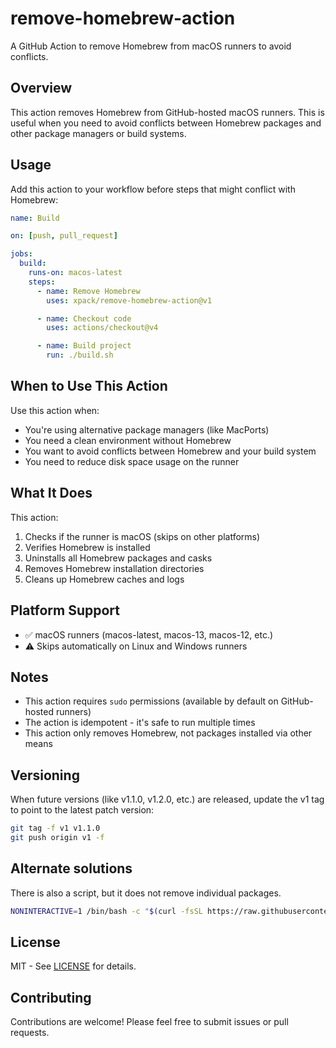 # remove-homebrew-action

A GitHub Action to remove Homebrew from macOS runners to avoid conflicts.

## Overview

This action removes Homebrew from GitHub-hosted macOS runners. This is useful when you need to avoid conflicts between Homebrew packages and other package managers or build systems.

## Usage

Add this action to your workflow before steps that might conflict with Homebrew:

```yaml
name: Build

on: [push, pull_request]

jobs:
  build:
    runs-on: macos-latest
    steps:
      - name: Remove Homebrew
        uses: xpack/remove-homebrew-action@v1

      - name: Checkout code
        uses: actions/checkout@v4

      - name: Build project
        run: ./build.sh
```

## When to Use This Action

Use this action when:

- You're using alternative package managers (like MacPorts)
- You need a clean environment without Homebrew
- You want to avoid conflicts between Homebrew and your build system
- You need to reduce disk space usage on the runner

## What It Does

This action:

1. Checks if the runner is macOS (skips on other platforms)
2. Verifies Homebrew is installed
3. Uninstalls all Homebrew packages and casks
4. Removes Homebrew installation directories
5. Cleans up Homebrew caches and logs

## Platform Support

- ✅ macOS runners (macos-latest, macos-13, macos-12, etc.)
- ⚠️ Skips automatically on Linux and Windows runners

## Notes

- This action requires `sudo` permissions (available by default on GitHub-hosted runners)
- The action is idempotent - it's safe to run multiple times
- This action only removes Homebrew, not packages installed via other means

## Versioning

When future versions (like v1.1.0, v1.2.0, etc.) are released, update
the v1 tag to point to the latest patch version:

```sh
git tag -f v1 v1.1.0
git push origin v1 -f
```

## Alternate solutions

There is also a script, but it does not remove individual packages.

```sh
NONINTERACTIVE=1 /bin/bash -c "$(curl -fsSL https://raw.githubusercontent.com/Homebrew/install/HEAD/uninstall.sh)" || true
```

## License

MIT - See [LICENSE](LICENSE) for details.

## Contributing

Contributions are welcome! Please feel free to submit issues or pull requests.
